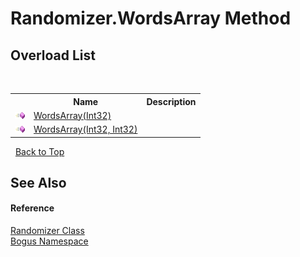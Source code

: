 # Randomizer.WordsArray Method 
 


## Overload List
&nbsp;<table><tr><th></th><th>Name</th><th>Description</th></tr><tr><td>![Public method](media/pubmethod.gif "Public method")</td><td><a href="M_Bogus_Randomizer_WordsArray">WordsArray(Int32)</a></td><td /></tr><tr><td>![Public method](media/pubmethod.gif "Public method")</td><td><a href="M_Bogus_Randomizer_WordsArray_1">WordsArray(Int32, Int32)</a></td><td /></tr></table>&nbsp;
<a href="#randomizer.wordsarray-method">Back to Top</a>

## See Also


#### Reference
<a href="T_Bogus_Randomizer">Randomizer Class</a><br /><a href="N_Bogus">Bogus Namespace</a><br />